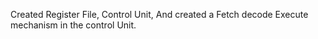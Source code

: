 Created Register File, Control Unit, And created a Fetch decode Execute mechanism in the control Unit.

